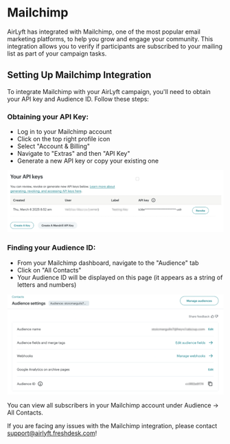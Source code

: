 # Mailchimp

AirLyft has integrated with Mailchimp, one of the most popular email marketing platforms, to help you grow and engage your community. This integration allows you to verify if participants are subscribed to your mailing list as part of your campaign tasks.

## Setting Up Mailchimp Integration

To integrate Mailchimp with your AirLyft campaign, you'll need to obtain your API key and Audience ID. Follow these steps:

### Obtaining your API Key:

- Log in to your Mailchimp account
- Click on the top right profile icon
- Select "Account & Billing"
- Navigate to "Extras" and then "API Key"
- Generate a new API key or copy your existing one

![Email Mailchimp API Key](../../../images/EmailMailchimpApiKey.png)

### Finding your Audience ID:

- From your Mailchimp dashboard, navigate to the "Audience" tab
- Click on "All Contacts"
- Your Audience ID will be displayed on this page (it appears as a string of letters and numbers)

![Email Mailchimp Aduience Id](../../../images/EmailMailchimpAudienceId.png)

You can view all subscribers in your Mailchimp account under Audience → All Contacts.

If you are facing any issues with the Mailchimp integration, please contact [support@airlyft.freshdesk.com](mailto:support@airlyft.freshdesk.com)!
